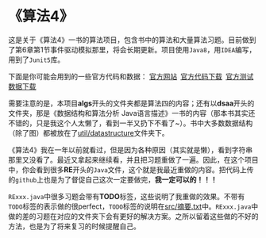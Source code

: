 # 《算法4》

这是关于《算法4》一书的算法项目，包含书中的算法和大量算法习题。目前做到了第6章第1节事件驱动模拟那里，将会长期更新。项目使用`Java8`，用`IDEA`编写，用到了`Junit5`库。

下面是你可能会用到的一些官方代码和数据：
[官方网站](http://algs4.cs.princeton.edu/home/) [官方代码下载](http://algs4.cs.princeton.edu/code/algs4.jar) [官方测试数据下载](http://algs4.cs.princeton.edu/code/algs4-data.zip)

需要注意的是，本项目**algs**开头的文件夹都是算法四的内容；还有以**dsaa**开头的文件夹，那是《数据结构和算法分析 Java语言描述》一书的内容（那本书其实还不错的，只是我这个人太懒了，看到一半又扔下不看了~）。书中大多数数据结构（除了图）都被放在了[util/datastructure](https://github.com/taowu750/DSAA_JAVA/blob/master/src/util/datastructure)文件夹下。

《算法4》我在一年以前就看过，但是因为各种原因（其实就是懒），看到字符串那里又没看了。最近又拿起来继续看，并且把习题重做了一遍。因此，在这个项目中，你会看到很多**RE**开头的`Java`文件，这个就是我最近重做的内容。把代码上传的`github`上也是为了督促自己这次一定要做完，**我一定可以的！！！**

`RExxx.java`中很多习题会带有**TODO**标签，这些说明了我重做的效果。不带有`TODO`标签的表示做的很perfect，`TODO`标签的说明在[src/摘要.txt](https://github.com/taowu750/DSAA_JAVA/blob/master/src/%E6%91%98%E8%A6%81.txt)中。`RExxx.java`中做的差的习题在对应的文件夹下会有更好的解决方案。之所以留着这些做的不好的方法，也是为了将来复习的时候提醒自己。

